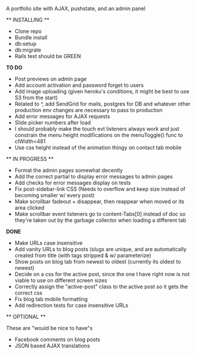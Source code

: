 A portfolio site with AJAX, pushstate, and an admin panel

** INSTALLING **


 - Clone repo
 - Bundle install
 - db:setup
 - db:migrate
 - Rails test should be GREEN





**TO DO**


- Post previews on admin page
- Add account activation and password forget to users
- Add image uploading (given heroku's conditions, it might be best to use S3 from the start)
- Related to ^, add SendGrid for mails, postgres for DB and whatever other production env changes are necessary to pass to production
- Add error messages for AJAX requests
- Slide picker numbers after load
- I should probably make the touch evt listeners always work and just constrain the menu height modifications on the menuToggle() func to clWidth<481
- Use css height instead of the animation thingy on contact tab mobile




** IN PROGRESS **

- Format the admin pages somewhat decently
- Add the correct partial to display error messages to admin pages
- Add checks for error messages display on tests
- Fix post-sidebar-link CSS (Needs to overflow and keep size instead of becoming smaller w/ every post)
- Make scrollbar fadeout + disappear, then reappear when moved or its area clicked
- Make scrollbar event listeners go to content-Tabs[0] instead of doc so they're taken out by the garbage collector when loading a different tab


**DONE**

- Make URLs case insensitive
- Add vanity URLs to blog posts (slugs are unique, and are automatically created from title (with tags stripped & w/ 	  parameterize)
- Show posts on blog tab from newest to oldest (currently its oldest to newest)
- Decide on a css for the active post, since the one I have right now is not viable to use on different screen sizes
- Correctly assign the "active-post" class to the active post so it gets the correct css
- Fix blog tab mobile formatting
- Add redirection tests for case insensitive URLs


** OPTIONAL **

These are "would be nice to have"s
- Facebook comments on blog posts
- JSON based AJAX translations





